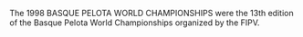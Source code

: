 The 1998 BASQUE PELOTA WORLD CHAMPIONSHIPS were the 13th edition of the Basque Pelota World Championships organized by the FIPV.
